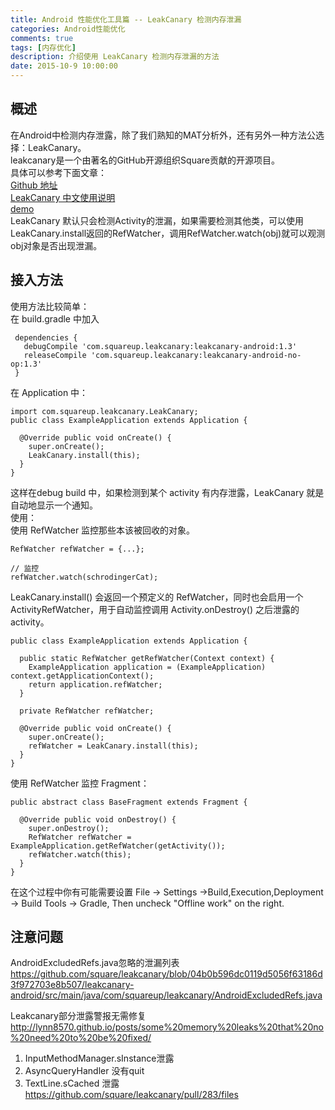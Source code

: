 ```yaml
---
title: Android 性能优化工具篇 -- LeakCanary 检测内存泄漏
categories: Android性能优化
comments: true
tags: [内存优化]
description: 介绍使用 LeakCanary 检测内存泄漏的方法
date: 2015-10-9 10:00:00
---
```


## 概述

在Android中检测内存泄露，除了我们熟知的MAT分析外，还有另外一种方法公选择：LeakCanary。    
leakcanary是一个由著名的GitHub开源组织Square贡献的开源项目。    
具体可以参考下面文章：    
[Github 地址](https://github.com/square/leakcanary)    
[LeakCanary 中文使用说明](http://www.liaohuqiu.net/cn/posts/leak-canary-read-me/)    
[demo](https://github.com/liaohuqiu/leakcanary-demo)    
LeakCanary 默认只会检测Activity的泄漏，如果需要检测其他类，可以使用LeakCanary.install返回的RefWatcher，调用RefWatcher.watch(obj)就可以观测obj对象是否出现泄漏。    

## 接入方法

使用方法比较简单：    
在 build.gradle 中加入    

```
 dependencies {
   debugCompile 'com.squareup.leakcanary:leakcanary-android:1.3'
   releaseCompile 'com.squareup.leakcanary:leakcanary-android-no-op:1.3'
 }
```

在 Application 中：

```
import com.squareup.leakcanary.LeakCanary;
public class ExampleApplication extends Application {

  @Override public void onCreate() {
    super.onCreate();
    LeakCanary.install(this);
  }
}
```

这样在debug build 中，如果检测到某个 activity 有内存泄露，LeakCanary 就是自动地显示一个通知。    
使用：    
使用 RefWatcher 监控那些本该被回收的对象。    

```
RefWatcher refWatcher = {...};

// 监控
refWatcher.watch(schrodingerCat);
```

LeakCanary.install() 会返回一个预定义的 RefWatcher，同时也会启用一个 ActivityRefWatcher，用于自动监控调用 Activity.onDestroy() 之后泄露的 activity。

```
public class ExampleApplication extends Application {

  public static RefWatcher getRefWatcher(Context context) {
    ExampleApplication application = (ExampleApplication) context.getApplicationContext();
    return application.refWatcher;
  }

  private RefWatcher refWatcher;

  @Override public void onCreate() {
    super.onCreate();
    refWatcher = LeakCanary.install(this);
  }
}

```

使用 RefWatcher 监控 Fragment：

```
public abstract class BaseFragment extends Fragment {

  @Override public void onDestroy() {
    super.onDestroy();
    RefWatcher refWatcher = ExampleApplication.getRefWatcher(getActivity());
    refWatcher.watch(this);
  }
}
```

在这个过程中你有可能需要设置 File -> Settings ->Build,Execution,Deployment -> Build Tools -> Gradle, Then uncheck "Offline work" on the right.    

## 注意问题

AndroidExcludedRefs.java忽略的泄漏列表    
https://github.com/square/leakcanary/blob/04b0b596dc0119d5056f63186d3f972703e8b507/leakcanary-android/src/main/java/com/squareup/leakcanary/AndroidExcludedRefs.java    

Leakcanary部分泄露警报无需修复    
http://lynn8570.github.io/posts/some%20memory%20leaks%20that%20no%20need%20to%20be%20fixed/    

 1. InputMethodManager.sInstance泄露
 2. AsyncQueryHandler 没有quit
 3. TextLine.sCached 泄露  https://github.com/square/leakcanary/pull/283/files